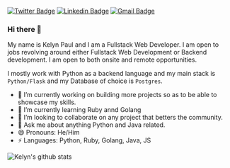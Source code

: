[![Twitter Badge](https://img.shields.io/badge/-@KelynNjeri-1ca0f1?style=flat-square&labelColor=1ca0f1&logo=twitter&logoColor=white&link=https://twitter.com/KelynNjeri)](https://twitter.com/KelynNjeri) [![Linkedin Badge](https://img.shields.io/badge/-KelynPaul-blue?style=flat-square&logo=Linkedin&logoColor=white&link=https://www.linkedin.com/in/kelyn-paul/)](https://www.linkedin.com/in/kelyn-paul/) 
[![Gmail Badge](https://img.shields.io/badge/-kelynpaul20.kp@gmail.com-c14438?style=flat-square&logo=Gmail&logoColor=white&link=mailto:kelynpaul20.kp@gmail.com)](mailto:kelynpaul20.kp@gmail.com)


### Hi there 👋
My name is Kelyn Paul and I am a Fullstack Web Developer. I am open to jobs revolving around either Fullstack Web Development or Backend development. I am open to both onsite and remote opportunities.

I mostly work with Python as a backend language and my main stack is `Python/Flask` and my Database of choice is `Postgres`.

- 🔭 I’m currently working on building more projects so as to be able to showcase my skills.
- 🌱 I’m currently learning Ruby annd Golang
- 👯 I’m looking to collaborate on any project that betters the community.
- 💬 Ask me about anything Python and Java related.
- 😄 Pronouns: He/Him
- ⚡ Languages: Python, Ruby, Golang, Java, JS

![Kelyn's github stats](https://github-readme-stats.vercel.app/api?username=KelynPNjeri&show_icons=true&hide_border=true)
